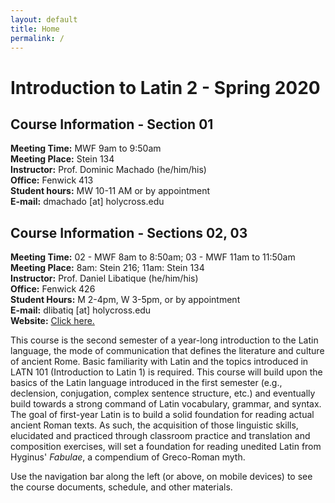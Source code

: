 ```yaml
---
layout: default
title: Home
permalink: /
---
```


# Introduction to Latin 2 - Spring 2020

## Course Information - Section 01
**Meeting Time:** MWF 9am to 9:50am  
**Meeting Place:** Stein 134  
**Instructor:** Prof. Dominic Machado (he/him/his)  
**Office:** Fenwick 413  
**Student hours:** MW 10-11 AM or by appointment  
**E-mail:** dmachado [at] holycross.edu  

## Course Information - Sections 02, 03
**Meeting Time:** 02 - MWF 8am to 8:50am; 03 - MWF 11am to 11:50am  
**Meeting Place:**  8am: Stein 216; 11am: Stein 134  
**Instructor:** Prof. Daniel Libatique (he/him/his)  
**Office:** Fenwick 426  
**Student Hours:** M 2-4pm, W 3-5pm, or by appointment  
**E-mail:** dlibatiq [at] holycross.edu  
**Website:** [Click here.](https://libatique.info)

This course is the second semester of a year-long introduction to the Latin language, the mode of communication that defines the literature and culture of ancient Rome. Basic familiarity with Latin and the topics introduced in LATN 101 (Introduction to Latin 1) is required. This course will build upon the basics of the Latin language introduced in the first semester (e.g., declension, conjugation, complex sentence structure, etc.) and eventually build towards a strong command of Latin vocabulary, grammar, and syntax. The goal of first-year Latin is to build a solid foundation for reading actual ancient Roman texts. As such, the acquisition of those linguistic skills, elucidated and practiced through classroom practice and translation and composition exercises, will set a foundation for reading unedited Latin from Hyginus' *Fabulae*, a compendium of Greco-Roman myth.

Use the navigation bar along the left (or above, on mobile devices) to see the course documents, schedule, and other materials.
